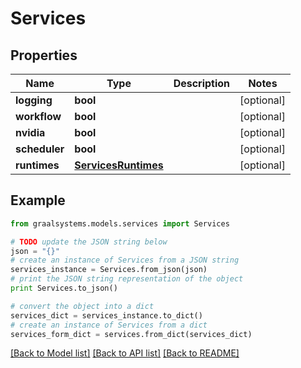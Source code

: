# Services


## Properties

Name | Type | Description | Notes
------------ | ------------- | ------------- | -------------
**logging** | **bool** |  | [optional] 
**workflow** | **bool** |  | [optional] 
**nvidia** | **bool** |  | [optional] 
**scheduler** | **bool** |  | [optional] 
**runtimes** | [**ServicesRuntimes**](ServicesRuntimes.md) |  | [optional] 

## Example

```python
from graalsystems.models.services import Services

# TODO update the JSON string below
json = "{}"
# create an instance of Services from a JSON string
services_instance = Services.from_json(json)
# print the JSON string representation of the object
print Services.to_json()

# convert the object into a dict
services_dict = services_instance.to_dict()
# create an instance of Services from a dict
services_form_dict = services.from_dict(services_dict)
```
[[Back to Model list]](../README.md#documentation-for-models) [[Back to API list]](../README.md#documentation-for-api-endpoints) [[Back to README]](../README.md)


